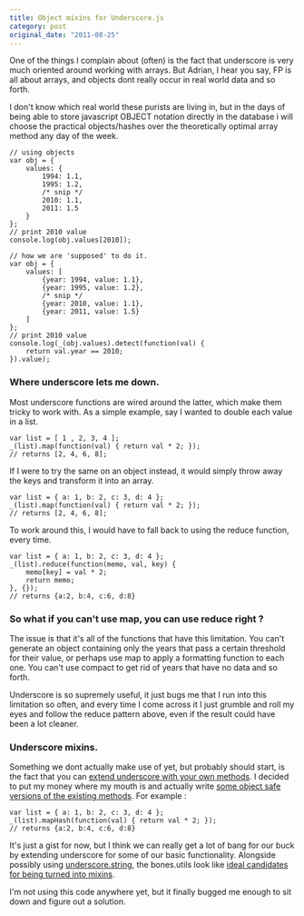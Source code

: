 ```yaml
---
title: Object mixins for Underscore.js
category: post
original_date: "2011-08-25"
---
```

One of the things I complain about (often) is the fact that underscore is very much oriented around working with arrays. But Adrian, I hear you say, FP is all about arrays, and objects dont really occur in real world data and so forth. 

I don't know which real world these purists are living in, but in the days of being able to store javascript OBJECT notation directly in the database i will choose the practical objects/hashes over the theoretically optimal array method any day of the week.

    // using objects
    var obj = {  
        values: { 
            1994: 1.1, 
            1995: 1.2,  
            /* snip */  
            2010: 1.1, 
            2011: 1.5 
        }
    };
    // print 2010 value 
    console.log(obj.values[2010]);  
    
    // how we are 'supposed' to do it.
    var obj = { 
        values: [ 
            {year: 1994, value: 1.1},
            {year: 1995, value: 1.2},
            /* snip */
            {year: 2010, value: 1.1},
            {year: 2011, value: 1.5}
        ]
    };
    // print 2010 value 
    console.log(_(obj.values).detect(function(val) { 
        return val.year == 2010; 
    }).value);

### Where underscore lets me down.

Most underscore functions are wired around the latter, which make them tricky to work with. As a simple
example, say I wanted to double each value in a list.

    var list = [ 1 , 2, 3, 4 ];
    _(list).map(function(val) { return val * 2; });
    // returns [2, 4, 6, 8];
    
If I were to try the same on an object instead, it would simply throw away the keys and transform it into
an array.

    var list = { a: 1, b: 2, c: 3, d: 4 };
    _(list).map(function(val) { return val * 2; });
    // returns [2, 4, 6, 8];

To work around this, I would have to fall back to using the reduce function, every time.

    var list = { a: 1, b: 2, c: 3, d: 4 };
    _(list).reduce(function(memo, val, key) { 
        memo[key] = val * 2;
        return memo;
    }, {});
    // returns {a:2, b:4, c:6, d:8}

### So what if you can't use map, you can use reduce right ?

The issue is that it's all of the functions that have this limitation. You can't generate an object containing only the years that pass a certain threshold for their value, or perhaps use map to apply a formatting function to each one. You can't use compact to get rid of years that have no data and so forth.

Underscore is so supremely useful, it just bugs me that I run into this limitation so often, and every time I come across it I just grumble and roll my eyes and follow the reduce pattern above, even if the result could have been a lot cleaner.

### Underscore mixins.

Something we dont actually make use of yet, but probably should start, is the fact that you can [extend underscore with your own methods](https://github.com/documentcloud/underscore/wiki/Mixin-Catalog). I decided to put my money where my mouth is and actually write [some object safe versions of the existing methods](https://gist.github.com/2c6fdd7b96a2d7ff1a9f). For example :

    var list = { a: 1, b: 2, c: 3, d: 4 };
    _(list).mapHash(function(val) { return val * 2; });
    // returns {a:2, b:4, c:6, d:8}

It's just a gist for now, but I think we can really get a lot of bang for our buck by extending underscore for some of our basic functionality. Alongside possibly using [underscore.string](https://github.com/edtsech/underscore.string), the bones.utils look like [ideal candidates for being turned into mixins](https://github.com/developmentseed/bones/blob/master/shared/utils.js).

I'm not using this code anywhere yet, but it finally bugged me enough to sit down and figure out a solution.

